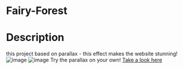 # Fairy-Forest
# **Description** <br>
this project based on parallax - this effect makes the website stunning!
![image](https://github.com/user-attachments/assets/e0e1cd69-4d0e-41fe-b3a9-2954d5871da7)
![image](https://github.com/user-attachments/assets/a0ef62fd-55a7-4f6e-8702-7b819dbee5f1)
Try the parallax on your own! [Take a look here](http://127.0.0.1:5500/index.html)


